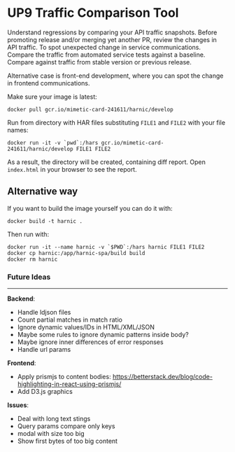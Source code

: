 # UP9 Traffic Comparison Tool

Understand regressions by comparing your API traffic snapshots. 
Before promoting release and/or merging yet another PR, review the changes in API traffic. To spot unexpected change in service communications.
Compare the traffic from automated service tests against a baseline. 
Compare against traffic from stable version or previous release.

Alternative case is front-end development, where you can spot the change in frontend communications.


Make sure your image is latest:
```shell
docker pull gcr.io/mimetic-card-241611/harnic/develop
```

Run from directory with HAR files substituting `FILE1` and `FILE2` with your file names:

```shell
docker run -it -v `pwd`:/hars gcr.io/mimetic-card-241611/harnic/develop FILE1 FILE2
```

As a result, the directory will be created, containing diff report. Open `index.html` in your browser to see the report.

## Alternative way
If you want to build the image yourself you can do it with:

```
docker build -t harnic .
```

Then run with:
```
docker run -it --name harnic -v `$PWD`:/hars harnic FILE1 FILE2
docker cp harnic:/app/harnic-spa/build build
docker rm harnic
```


### Future Ideas

---

**Backend**:
- Handle ldjson files
- Count partial matches in match ratio
- Ignore dynamic values/IDs in HTML/XML/JSON
- Maybe some rules to ignore dynamic patterns inside body?
- Maybe ignore inner differences of error responses
- Handle url params


**Frontend**:

- Apply prismjs to content bodies: https://betterstack.dev/blog/code-highlighting-in-react-using-prismjs/
- Add D3.js graphics


**Issues**:
- Deal with long text stings
- Query params compare only keys
- modal with size too big
- Show first bytes of too big content
